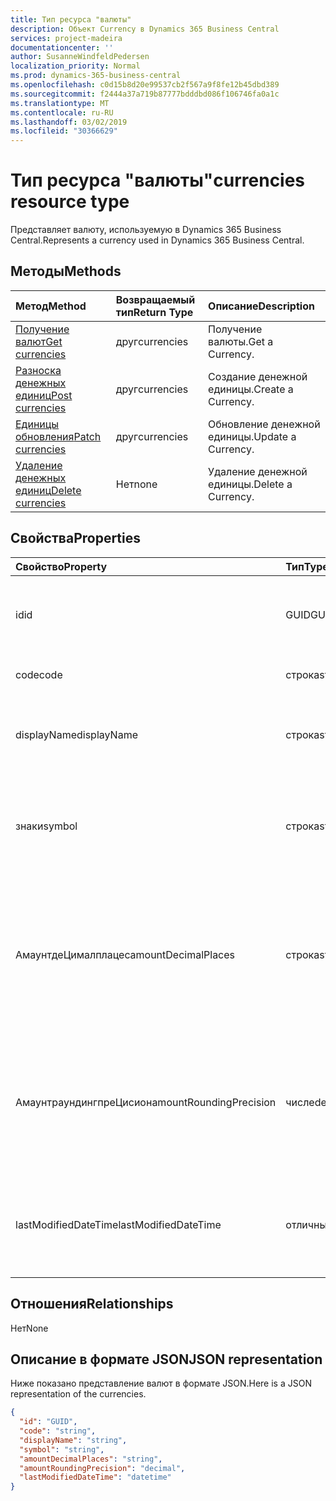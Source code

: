 ```yaml
---
title: Тип ресурса "валюты"
description: Объект Currency в Dynamics 365 Business Central
services: project-madeira
documentationcenter: ''
author: SusanneWindfeldPedersen
localization_priority: Normal
ms.prod: dynamics-365-business-central
ms.openlocfilehash: c0d15b8d20e99537cb2f567a9f8fe12b45dbd389
ms.sourcegitcommit: f2444a37a719b87777bdddbd086f106746fa0a1c
ms.translationtype: MT
ms.contentlocale: ru-RU
ms.lasthandoff: 03/02/2019
ms.locfileid: "30366629"
---
```

# <a name="currencies-resource-type"></a><span data-ttu-id="267df-103">Тип ресурса "валюты"</span><span class="sxs-lookup"><span data-stu-id="267df-103">currencies resource type</span></span>
<span data-ttu-id="267df-104">Представляет валюту, используемую в Dynamics 365 Business Central.</span><span class="sxs-lookup"><span data-stu-id="267df-104">Represents a currency used in Dynamics 365 Business Central.</span></span>

## <a name="methods"></a><span data-ttu-id="267df-105">Методы</span><span class="sxs-lookup"><span data-stu-id="267df-105">Methods</span></span>
| <span data-ttu-id="267df-106">Метод</span><span class="sxs-lookup"><span data-stu-id="267df-106">Method</span></span>                                                  |<span data-ttu-id="267df-107">Возвращаемый тип</span><span class="sxs-lookup"><span data-stu-id="267df-107">Return Type</span></span>|<span data-ttu-id="267df-108">Описание</span><span class="sxs-lookup"><span data-stu-id="267df-108">Description</span></span>       |
|:--------------------------------------------------------|:----------|:-----------------|
|[<span data-ttu-id="267df-109">Получение валют</span><span class="sxs-lookup"><span data-stu-id="267df-109">Get currencies</span></span>](../api/dynamics-currencies-get.md)      |<span data-ttu-id="267df-110">друг</span><span class="sxs-lookup"><span data-stu-id="267df-110">currencies</span></span> |<span data-ttu-id="267df-111">Получение валюты.</span><span class="sxs-lookup"><span data-stu-id="267df-111">Get a Currency.</span></span>   |
|[<span data-ttu-id="267df-112">Разноска денежных единиц</span><span class="sxs-lookup"><span data-stu-id="267df-112">Post currencies</span></span>](../api/dynamics-create-currencies.md)  |<span data-ttu-id="267df-113">друг</span><span class="sxs-lookup"><span data-stu-id="267df-113">currencies</span></span> |<span data-ttu-id="267df-114">Создание денежной единицы.</span><span class="sxs-lookup"><span data-stu-id="267df-114">Create a Currency.</span></span>|
|[<span data-ttu-id="267df-115">Единицы обновления</span><span class="sxs-lookup"><span data-stu-id="267df-115">Patch currencies</span></span>](../api/dynamics-currencies-update.md) |<span data-ttu-id="267df-116">друг</span><span class="sxs-lookup"><span data-stu-id="267df-116">currencies</span></span> |<span data-ttu-id="267df-117">Обновление денежной единицы.</span><span class="sxs-lookup"><span data-stu-id="267df-117">Update a Currency.</span></span>|
|[<span data-ttu-id="267df-118">Удаление денежных единиц</span><span class="sxs-lookup"><span data-stu-id="267df-118">Delete currencies</span></span>](../api/dynamics-currencies-delete.md)|<span data-ttu-id="267df-119">Нет</span><span class="sxs-lookup"><span data-stu-id="267df-119">none</span></span>       |<span data-ttu-id="267df-120">Удаление денежной единицы.</span><span class="sxs-lookup"><span data-stu-id="267df-120">Delete a Currency.</span></span>|

## <a name="properties"></a><span data-ttu-id="267df-121">Свойства</span><span class="sxs-lookup"><span data-stu-id="267df-121">Properties</span></span>
| <span data-ttu-id="267df-122">Свойство</span><span class="sxs-lookup"><span data-stu-id="267df-122">Property</span></span>              | <span data-ttu-id="267df-123">Тип</span><span class="sxs-lookup"><span data-stu-id="267df-123">Type</span></span>   |<span data-ttu-id="267df-124">Описание</span><span class="sxs-lookup"><span data-stu-id="267df-124">Description</span></span>                                                   |
|:----------------------|:-------|:-------------------------------------------------------------|
|<span data-ttu-id="267df-125">id</span><span class="sxs-lookup"><span data-stu-id="267df-125">id</span></span>                     |<span data-ttu-id="267df-126">GUID</span><span class="sxs-lookup"><span data-stu-id="267df-126">GUID</span></span>    |<span data-ttu-id="267df-127">Уникальный идентификатор валюты.</span><span class="sxs-lookup"><span data-stu-id="267df-127">The unique ID of the currency.</span></span> <span data-ttu-id="267df-128">Не редактируемые.</span><span class="sxs-lookup"><span data-stu-id="267df-128">Non-editable.</span></span>                  |
|<span data-ttu-id="267df-129">code</span><span class="sxs-lookup"><span data-stu-id="267df-129">code</span></span>                   |<span data-ttu-id="267df-130">строка</span><span class="sxs-lookup"><span data-stu-id="267df-130">string</span></span>  |<span data-ttu-id="267df-131">Указывает код валюты.</span><span class="sxs-lookup"><span data-stu-id="267df-131">Specifies the currency code.</span></span>                                  |
|<span data-ttu-id="267df-132">displayName</span><span class="sxs-lookup"><span data-stu-id="267df-132">displayName</span></span>            |<span data-ttu-id="267df-133">строка</span><span class="sxs-lookup"><span data-stu-id="267df-133">string</span></span>  |<span data-ttu-id="267df-134">Задает отображаемое имя денежной единицы.</span><span class="sxs-lookup"><span data-stu-id="267df-134">Specifies the currency display name.</span></span>                          |
|<span data-ttu-id="267df-135">знаки</span><span class="sxs-lookup"><span data-stu-id="267df-135">symbol</span></span>                 |<span data-ttu-id="267df-136">строка</span><span class="sxs-lookup"><span data-stu-id="267df-136">string</span></span>  |<span data-ttu-id="267df-137">Указывает символ валюты, который будет отображаться при проверке.</span><span class="sxs-lookup"><span data-stu-id="267df-137">Specifies the symbol for this currency that appears on checks.</span></span>|
|<span data-ttu-id="267df-138">АмаунтдеЦималплацес</span><span class="sxs-lookup"><span data-stu-id="267df-138">amountDecimalPlaces</span></span>    |<span data-ttu-id="267df-139">строка</span><span class="sxs-lookup"><span data-stu-id="267df-139">string</span></span>  |<span data-ttu-id="267df-140">Указывает количество десятичных разрядов, отображаемых системой на суммах для этой валюты.</span><span class="sxs-lookup"><span data-stu-id="267df-140">Specifies the number of decimal places the system will display on amounts for this currency.</span></span>|
|<span data-ttu-id="267df-141">АмаунтраундингпреЦисион</span><span class="sxs-lookup"><span data-stu-id="267df-141">amountRoundingPrecision</span></span>|<span data-ttu-id="267df-142">числе</span><span class="sxs-lookup"><span data-stu-id="267df-142">decimal</span></span> |<span data-ttu-id="267df-143">Указывает размер интервала, который будет использоваться при округлении сумм для данной валюты.</span><span class="sxs-lookup"><span data-stu-id="267df-143">Specifies the size of the interval to be used when rounding amounts for this currency.</span></span>|
|<span data-ttu-id="267df-144">lastModifiedDateTime</span><span class="sxs-lookup"><span data-stu-id="267df-144">lastModifiedDateTime</span></span>   |<span data-ttu-id="267df-145">отличным</span><span class="sxs-lookup"><span data-stu-id="267df-145">datetime</span></span>|<span data-ttu-id="267df-146">Дата и время последнего изменения валюты.</span><span class="sxs-lookup"><span data-stu-id="267df-146">The last datetime the currency was modified.</span></span> <span data-ttu-id="267df-147">Только для чтения.</span><span class="sxs-lookup"><span data-stu-id="267df-147">Read-Only.</span></span>       |  


## <a name="relationships"></a><span data-ttu-id="267df-148">Отношения</span><span class="sxs-lookup"><span data-stu-id="267df-148">Relationships</span></span>
<span data-ttu-id="267df-149">Нет</span><span class="sxs-lookup"><span data-stu-id="267df-149">None</span></span>

## <a name="json-representation"></a><span data-ttu-id="267df-150">Описание в формате JSON</span><span class="sxs-lookup"><span data-stu-id="267df-150">JSON representation</span></span>

<span data-ttu-id="267df-151">Ниже показано представление валют в формате JSON.</span><span class="sxs-lookup"><span data-stu-id="267df-151">Here is a JSON representation of the currencies.</span></span>


```json
{
  "id": "GUID",
  "code": "string",
  "displayName": "string",
  "symbol": "string",
  "amountDecimalPlaces": "string",
  "amountRoundingPrecision": "decimal",
  "lastModifiedDateTime": "datetime"
}

```

